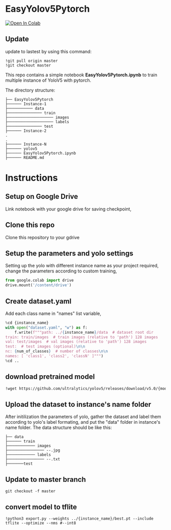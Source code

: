 # EasyYolov5Pytorch

[![Open In Colab](https://colab.research.google.com/assets/colab-badge.svg)](https://colab.research.google.com/drive/18dcCM1js2QSAB-GcPFOLg25vYUi2sB6B?usp=sharing)

## Update
update to lastest by using this command:
```
!git pull origin master
!git checkout master
```

This repo contains a simple notebook **EasyYolov5Pytorch.ipynb** to train multiple instance of YoloV5  with pytorch. 

The directory structure:
    
    ├── EasyYolov5Pytorch
    ├────── Instance-1
    ├─────────── data
    ├─────────────── train
    ├──────────────────── images
    ├──────────────────── labels
    ├─────────────── test
    ├────── Instance-2
    .
    .
    ├────── Instance-N
    ├────── yolov5
    ├────── EasyYolov5Pytorch.ipynb
    ├────── README.md
    

# Instructions
## Setup on Google Drive
Link notebook with your google drive for saving checkpoint,

## Clone this repo
Clone this repository to your gdrive

## Setup the parameters and yolo settings
Setting up the yolo with different instance name as your project required, change the parameters according to custom training,

```python
from google.colab import drive
drive.mount('/content/drive')
```

## Create dataset.yaml 
Add each class name in "names" list variable, 

```python
%cd {instance_name}
with open("dataset.yaml", "w") as f:   
    f.write(f"""path: ../{instance_name}/data  # dataset root dir
train: train/images  # train images (relative to 'path') 128 images
val: test/images  # val images (relative to 'path') 128 images
test:  # test images (optional)\n\n
nc: {num_of_classes}  # number of classes\n\n
names: [ 'class1', 'class2', 'classN' ]""")
%cd ..
```

## download pretrained model
```sh
!wget https://github.com/ultralytics/yolov5/releases/download/v5.0/{model}.pt
```


## Upload the dataset to instance's name folder
After initilization the parameters of yolo, gather the dataset and label them according to yolo's label formating, and put the "data" folder in instance's name folder.
The data structure should be like this:
  
    ├── data
    ├────── train
    ├──────────── images
    ├──────────────── --.jpg
    ├──────────── labels
    ├──────────────── --.txt
    ├───────test
## Update to master branch
```
git checkout -f master
```
    
    
## convert model to tflite 
```
!python3 export.py --weights ../{instance_name}/best.pt --include tflite --optimize --nms #--int8
```




